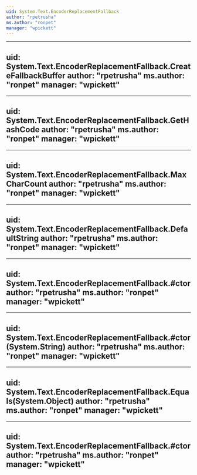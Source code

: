 ```yaml
---
uid: System.Text.EncoderReplacementFallback
author: "rpetrusha"
ms.author: "ronpet"
manager: "wpickett"
---
```


---
uid: System.Text.EncoderReplacementFallback.CreateFallbackBuffer
author: "rpetrusha"
ms.author: "ronpet"
manager: "wpickett"
---

---
uid: System.Text.EncoderReplacementFallback.GetHashCode
author: "rpetrusha"
ms.author: "ronpet"
manager: "wpickett"
---

---
uid: System.Text.EncoderReplacementFallback.MaxCharCount
author: "rpetrusha"
ms.author: "ronpet"
manager: "wpickett"
---

---
uid: System.Text.EncoderReplacementFallback.DefaultString
author: "rpetrusha"
ms.author: "ronpet"
manager: "wpickett"
---

---
uid: System.Text.EncoderReplacementFallback.#ctor
author: "rpetrusha"
ms.author: "ronpet"
manager: "wpickett"
---

---
uid: System.Text.EncoderReplacementFallback.#ctor(System.String)
author: "rpetrusha"
ms.author: "ronpet"
manager: "wpickett"
---

---
uid: System.Text.EncoderReplacementFallback.Equals(System.Object)
author: "rpetrusha"
ms.author: "ronpet"
manager: "wpickett"
---

---
uid: System.Text.EncoderReplacementFallback.#ctor
author: "rpetrusha"
ms.author: "ronpet"
manager: "wpickett"
---
